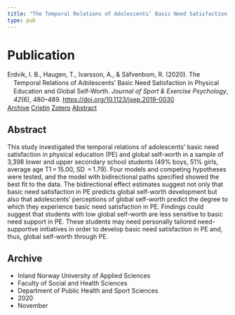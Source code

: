 ```yaml
---
title: "The Temporal Relations of Adolescents’ Basic Need Satisfaction in Physical Education and Global Self-Worth"
type: pub
---
```

<h1>Publication</h1>
<article id="csl-bib-container-SFKMS4Z9" class="csl-bib-container">
  <div class="csl-bib-body" style="line-height: 1.35; padding-left: 1em; text-indent:-1em;">
  <div class="csl-entry">Erdvik, I. B., Haugen, T., Ivarsson, A., &amp; S&#xE4;fvenbom, R. (2020). The Temporal Relations of Adolescents&#x2019; Basic Need Satisfaction in Physical Education and Global Self-Worth. <i>Journal of Sport &amp; Exercise Psychology</i>, <i>42</i>(6), 480&#x2013;489. <a href="https://doi.org/10.1123/jsep.2019-0030">https://doi.org/10.1123/jsep.2019-0030</a></div>
</div>
  <div class="csl-bib-buttons">
    <a href="#taxonomy-article-SFKMS4Z9" class="csl-bib-button">Archive</a>
    <a href="https://app.cristin.no/results/show.jsf?id=1848427" alt="Cristin URL" class="csl-bib-button">Cristin</a>
    <a href="http://zotero.org/groups/5022929/items/SFKMS4Z9" alt="Zotero URL" class="csl-bib-button">Zotero</a>
    <a href="#abstract-article-SFKMS4Z9" class="csl-bib-button">Abstract</a>
  </div>
  <div id="csl-bib-meta-container-SFKMS4Z9"></div>
</article>
<div id="csl-bib-meta-SFKMS4Z9" class="csl-bib-meta">
  <article id="abstract-article-SFKMS4Z9" class="abstract-article">
    <h1>Abstract</h1>
    This study investigated the temporal relations of adolescents’ basic need satisfaction in physical education (PE) and global self-worth in a sample of 3,398 lower and upper secondary school students (49% boys, 51% girls, average age T1 = 15.00, SD  = 1.79). Four models and competing hypotheses were tested, and the model with bidirectional paths specified showed the best fit to the data. The bidirectional effect estimates suggest not only that basic need satisfaction in PE predicts global self-worth development but also that adolescents’ perceptions of global self-worth predict the degree to which they experience basic need satisfaction in PE. Findings could suggest that students with low global self-worth are less sensitive to basic need support in PE. These students may need personally tailored need-supportive initiatives in order to develop basic need satisfaction in PE and, thus, global self-worth through PE.
  </article>
  <article id="taxonomy-article-SFKMS4Z9" class="taxonomy-article">
    <h1>Archive</h1>
    <ul>
      <li>Inland Norway University of Applied Sciences</li>
      <li>Faculty of Social and Health Sciences</li>
      <li>Department of Public Health and Sport Sciences</li>
      <li>2020</li>
      <li>November</li>
    </ul>
  </article>
</div>

